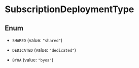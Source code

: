 

# SubscriptionDeploymentType

## Enum


* `SHARED` (value: `"shared"`)

* `DEDICATED` (value: `"dedicated"`)

* `BYOA` (value: `"byoa"`)



